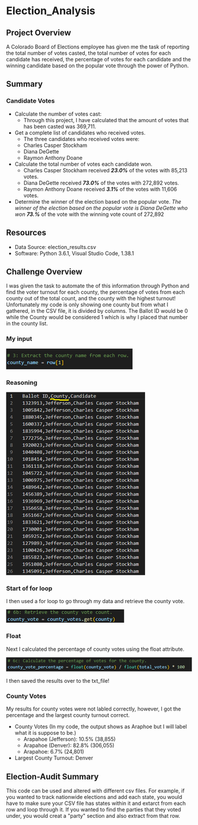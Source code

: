 # Election_Analysis

## Project Overview
A Colorado Board of Elections employee has given me the task of reporting the total number of votes casted, the total number of votes for each candidate has received, the percentage of votes for each candidate and the winning candidate based on the popular vote through the power of Python. 

## Summary
### Candidate Votes
* Calculate the number of votes cast:
  * Through this project, I have calculated that the amount of votes that has been casted was 369,711.
* Get a complete list of candidates who received votes.
  * The three candidates who received votes were: 
  * Charles Casper Stockham
  * Diana DeGette 
  * Raymon Anthony Doane
* Calculate the total number of votes each candidate won.
  * Charles Casper Stockham received ***23.0%*** of the votes with 85,213 votes.
  * Diana DeGette received ***73.0%*** of the votes with 272,892 votes.
  * Raymon Anthony Doane received ***3.1%*** of the votes with 11,606 votes.
* Determine the winner of the election based on the popular vote.
  *The winner of the election based on the popular vote is Diana DeGette who won ***73.*%*** of the vote with the winning vote count of 272,892

## Resources
* Data Source: election_results.csv
* Software: Python 3.6.1, Visual Studio Code, 1.38.1
  
## Challenge Overview
I was given the task to automate the  of this information through Python and find the voter turnout for each county, the percentage of votes from each county out of the total count, and the county with the highest turnout! Unfortunately my code is only showing one county but from what I gathered, in  the CSV file, it is divided by columns. The Ballot ID would be 0 while the County would be considered 1 which is why I placed that number in the county list.
### My input
![](Resources/countynameinput.png)
### Reasoning
![](Resources/countynameinput2.png)
### Start of for loop
I then used a for loop to go through my data and retrieve the county vote.

![](Resources/retreivecountyvote.png)
### Float
Next I calculated the percentage of county votes using the float attribute.

![](Resources/float.png)

I then saved the results over to the txt_file!

### County Votes
My results for county votes were not labled correctly, however, I got the percentage and the largest county turnout correct.
* County Votes (In my code, the output shows as Araphoe but I will label what it is suppose to be.)
  * Arapahoe (Jefferson): 10.5% (38,855)
  * Arapahoe (Denver): 82.8% (306,055)
  * Arapahoe: 6.7% (24,801)
* Largest County Turnout: Denver

## Election-Audit Summary
This code can be used and altered with different csv files. For example, if you wanted to track nationwide elections and add each state, you would have to make sure your CSV file has states within it and extarct from each row and loop through it. If you wanted to find the parties that they voted under, you would creat a "party" section and also extract from that row.
